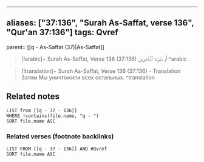 
---
aliases: ["37:136", "Surah As-Saffat, verse 136", "Qur'an 37:136"]
tags: Qvref
---

parent:: [[q - As-Saffat (37)|As-Saffat]]

> [!arabic]+ Surah As-Saffat, Verse 136 (37:136)
> <span class="quran-arabic">ثُمَّ دَمَّرْنَا ٱلْـَٔاخَرِينَ</span>
^arabic

> [!translation]+ Surah As-Saffat, Verse 136 (37:136) - Translation
> Затем Мы уничтожили всех остальных.
^translation



## Related notes
```dataview
LIST from [[q - 37 - 136]]
WHERE !contains(file.name, "q - ")
SORT file.name ASC
```

### Related verses (footnote backlinks)
```dataview
LIST FROM [[q - 37 - 136]] AND #Qvref
SORT file.name ASC
```

